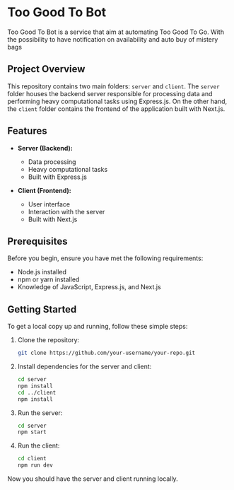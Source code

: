 # Too Good To Bot

Too Good To Bot is a service that aim at automating Too Good To Go. With the possibility to have notification on availability and auto buy of mistery bags

## Project Overview

This repository contains two main folders: `server` and `client`. The `server` folder houses the backend server responsible for processing data and performing heavy computational tasks using Express.js. On the other hand, the `client` folder contains the frontend of the application built with Next.js.

## Features

- **Server (Backend):**
  - Data processing
  - Heavy computational tasks
  - Built with Express.js
  
- **Client (Frontend):**
  - User interface
  - Interaction with the server
  - Built with Next.js

## Prerequisites

Before you begin, ensure you have met the following requirements:

- Node.js installed
- npm or yarn installed
- Knowledge of JavaScript, Express.js, and Next.js

## Getting Started

To get a local copy up and running, follow these simple steps:

1. Clone the repository:
   ```sh
   git clone https://github.com/your-username/your-repo.git
   ```
   
2. Install dependencies for the server and client:
   ```sh
   cd server
   npm install
   cd ../client
   npm install
   ```

3. Run the server:
   ```sh
   cd server
   npm start
   ```

4. Run the client:
   ```sh
   cd client
   npm run dev
   ```

Now you should have the server and client running locally.
